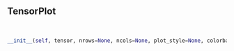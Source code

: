 ## <a id=McUtils.Plots.Plots.TensorPlot>TensorPlot</a>


<a id=McUtils.Plots.Plots.TensorPlot.__init__>&nbsp;</a>
```python
__init__(self, tensor, nrows=None, ncols=None, plot_style=None, colorbar=None, figure=None, axes=None, subplot_kw=None, method='imshow', **opts): 
```

